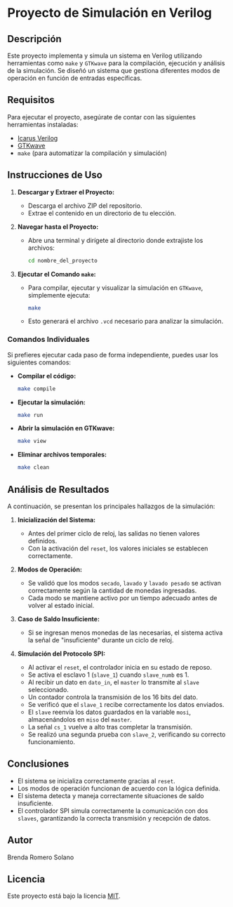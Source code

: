 # Proyecto de Simulación en Verilog

## Descripción

Este proyecto implementa y simula un sistema en Verilog utilizando herramientas como `make` y `GTKwave` para la compilación, ejecución y análisis de la simulación. Se diseñó un sistema que gestiona diferentes modos de operación en función de entradas específicas.

## Requisitos

Para ejecutar el proyecto, asegúrate de contar con las siguientes herramientas instaladas:

- [Icarus Verilog](http://iverilog.icarus.com/)
- [GTKwave](http://gtkwave.sourceforge.net/)
- `make` (para automatizar la compilación y simulación)

## Instrucciones de Uso

1. **Descargar y Extraer el Proyecto:**

   - Descarga el archivo ZIP del repositorio.
   - Extrae el contenido en un directorio de tu elección.

2. **Navegar hasta el Proyecto:**

   - Abre una terminal y dirígete al directorio donde extrajiste los archivos:
     ```sh
     cd nombre_del_proyecto
     ```

3. **Ejecutar el Comando ****`make`****:**

   - Para compilar, ejecutar y visualizar la simulación en `GTKwave`, simplemente ejecuta:
     ```sh
     make
     ```
   - Esto generará el archivo `.vcd` necesario para analizar la simulación.

### Comandos Individuales

Si prefieres ejecutar cada paso de forma independiente, puedes usar los siguientes comandos:

- **Compilar el código:**
  ```sh
  make compile
  ```
- **Ejecutar la simulación:**
  ```sh
  make run
  ```
- **Abrir la simulación en GTKwave:**
  ```sh
  make view
  ```
- **Eliminar archivos temporales:**
  ```sh
  make clean
  ```

## Análisis de Resultados

A continuación, se presentan los principales hallazgos de la simulación:

1. **Inicialización del Sistema:**

   - Antes del primer ciclo de reloj, las salidas no tienen valores definidos.
   - Con la activación del `reset`, los valores iniciales se establecen correctamente.

2. **Modos de Operación:**

   - Se validó que los modos `secado`, `lavado` y `lavado pesado` se activan correctamente según la cantidad de monedas ingresadas.
   - Cada modo se mantiene activo por un tiempo adecuado antes de volver al estado inicial.

3. **Caso de Saldo Insuficiente:**

   - Si se ingresan menos monedas de las necesarias, el sistema activa la señal de "insuficiente" durante un ciclo de reloj.

4. **Simulación del Protocolo SPI:**

   - Al activar el `reset`, el controlador inicia en su estado de reposo.
   - Se activa el esclavo 1 (`slave_1`) cuando `slave_numb` es 1.
   - Al recibir un dato en `dato_in`, el `master` lo transmite al `slave` seleccionado.
   - Un contador controla la transmisión de los 16 bits del dato.
   - Se verificó que el `slave_1` recibe correctamente los datos enviados.
   - El `slave` reenvía los datos guardados en la variable `mosi`, almacenándolos en `miso` del `master`.
   - La señal `cs_1` vuelve a alto tras completar la transmisión.
   - Se realizó una segunda prueba con `slave_2`, verificando su correcto funcionamiento.

## Conclusiones

- El sistema se inicializa correctamente gracias al `reset`.
- Los modos de operación funcionan de acuerdo con la lógica definida.
- El sistema detecta y maneja correctamente situaciones de saldo insuficiente.
- El controlador SPI simula correctamente la comunicación con dos `slaves`, garantizando la correcta transmisión y recepción de datos.

## Autor

Brenda Romero Solano

## Licencia

Este proyecto está bajo la licencia [MIT](https://opensource.org/licenses/MIT).

